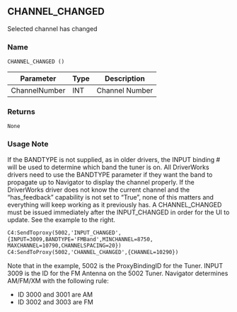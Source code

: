 ## CHANNEL\_CHANGED

Selected channel has changed


### Name

`CHANNEL_CHANGED ()`


| Parameter     | Type | Description    |
| ------------- | ---- | -------------- |
| ChannelNumber | INT  | Channel Number |


### Returns

`None`

### Usage Note

If the BANDTYPE is not supplied, as in older drivers, the INPUT binding # will be used to determine which band the tuner is on. All DriverWorks drivers need to use the BANDTYPE parameter if they want the band to propagate up to Navigator to display the channel properly. If the DriverWorks driver does not know the current channel and the “has\_feedback” capability is not set to “True”, none of this matters and everything will keep working as it previously has.
A CHANNEL\_CHANGED must be issued immediately after the INPUT\_CHANGED in order for the UI to update. See the example to the right.

```xml
C4:SendToproxy(5002,'INPUT_CHANGED',
{INPUT=3009,BANDTYPE='FMBand',MINCHANNEL=8750,
MAXCHANNEL=10790,CHANNELSPACING=20})
C4:SendToProxy(5002,'CHANNEL_CHANGED',{CHANNEL=10290})
```

Note that in the example, 5002 is the ProxyBindingID for the Tuner. INPUT 3009 is the ID for the FM Antenna on the 5002 Tuner. Navigator determines AM/FM/XM with the following rule:

- ID 3000 and 3001 are AM
- ID 3002 and 3003 are FM